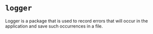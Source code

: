 # `logger`

Logger is a package that is used to record errors that will occur in the application and save such occurrences in a file.